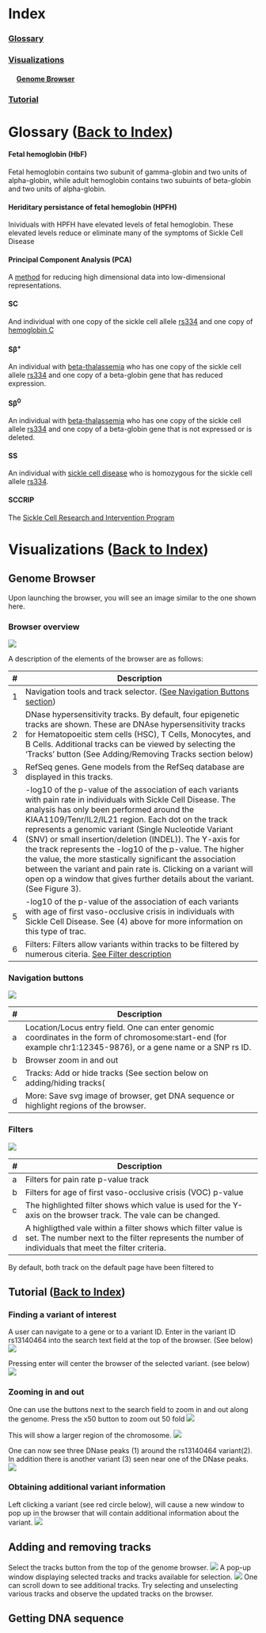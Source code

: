 # Index
### [Glossary](#Glossary)
### [Visualizations](#Visualizations)
####  &nbsp;&nbsp;&nbsp;&nbsp; [Genome Browser](#genome-browser)
### [Tutorial](#tutorial)


# Glossary ([Back to Index](#index))

#### Fetal hemoglobin (HbF)
Fetal hemoglobin contains two subunit of gamma-globin and two units of alpha-globin, while adult hemoglobin contains two subuints of beta-globin and two units of alpha-globin.  
#### Heriditary persistance of fetal hemoglobin (HPFH)
Inividuals with HPFH have elevated levels of fetal hemoglobin. These elevated levels reduce or eliminate many of the symptoms of Sickle Cell Disease
#### Principal Component Analysis (PCA)
A [method](https://www.jmp.com/support/help/14/principal-components.shtml) for reducing high dimensional data into low-dimensional representations.
#### SC
And individual with one copy of the sickle cell allele [rs334](https://www.ncbi.nlm.nih.gov/snp/rs334) and one copy of [hemoglobin C](https://medlineplus.gov/ency/article/000572.htm)
#### S&beta;<sup>+</sup>
An individual with [beta-thalassemia](https://ghr.nlm.nih.gov/condition/beta-thalassemia) who has one copy of the sickle cell allele [rs334](https://www.ncbi.nlm.nih.gov/snp/rs334) and one copy of a beta-globin gene that has reduced expression.
#### S&beta;<sup>0</sup>
An individual with [beta-thalassemia](https://ghr.nlm.nih.gov/condition/beta-thalassemia) who has one copy of the sickle cell allele [rs334](https://www.ncbi.nlm.nih.gov/snp/rs334) and one copy of a beta-globin gene that is not expressed or is deleted.
#### SS 
An individual with [sickle cell disease](https://ghr.nlm.nih.gov/condition/sickle-cell-disease) who is homozygous for the sickle cell allele [rs334](https://www.ncbi.nlm.nih.gov/snp/rs334).
#### SCCRIP
The [Sickle Cell Research and Intervention Program](https://www.stjude.org/research/clinical-trials/sccrip-hematological-disorder.html)
  


# Visualizations ([Back to Index](#index))
## Genome Browser


Upon launching the browser, you will see an image similar to the one shown here.

### Browser overview
![](./images/BrowserOverview.png)

A description of the elements of the browser are as follows:

|#   |      Description      |  
|----------|-------------|
| 1| Navigation tools and track selector. ([See Navigation Buttons section](#navigation-buttons))  | 
|2|    DNase hypersensitivity tracks.  By default, four epigenetic tracks are shown.  These are DNAse hypersensitivity tracks for Hematopoeitic stem cells (HSC), T Cells, Monocytes, and B Cells.  Additional tracks can be viewed by selecting the ‘Tracks’ button (See Adding/Removing Tracks section below)  |  
|3 | RefSeq genes.  Gene models from the RefSeq database are displayed in this tracks. | 
|4 |-log10 of the p-value of the association of each variants with pain rate in individuals with Sickle Cell Disease.  The analysis has only been performed around the  KIAA1109/Tenr/IL2/IL21 region.   Each dot on the track represents a genomic variant (Single Nucleotide Variant (SNV) or small insertion/deletion (INDEL)).  The Y-axis for the track represents the -log10 of the p-value.  The higher the value, the more stastically significant the association between the variant and pain rate is.  Clicking on a variant will open op a window that gives further details about the variant.  (See Figure 3). | 
|5 | -log10 of the p-value of the association of each variants with age of first vaso-occlusive crisis in individuals with Sickle Cell Disease.  See (4) above for more information on this type of trac. | 
|6| Filters: Filters allow variants within tracks to be filtered by numerous citeria.  [See Filter description](#Filters)|


### Navigation buttons
![](./images/NavigationButtons.png)

|#   |      Description      |  
|----------|-------------|
| a|Location/Locus entry field.  One can enter genomic coordinates in the form of chromosome:start-end (for example chr1:12345-9876), or a gene name or a SNP rs ID. | 
|b|   Browser zoom in and out |  
|c | Tracks: Add or hide tracks (See section below on adding/hiding tracks( | 
|d |More:  Save svg image of browser, get DNA sequence or highlight regions of the browser. | 



### Filters

![](./images/Filters.png)

|#   |      Description      |  
|----------|-------------|
| a| Filters for pain rate p-value track | 
|b|  Filters for age of first vaso-occlusive crisis (VOC) p-value |  
|c | The highlighted filter shows which value is  used for the Y-axis on the browser track.  The vale can be changed. | 
|d | A highligthed vale within a filter shows which filter value is set.  The number next to the filter represents the number of individuals that meet the filter criteria.| 

By default, both track on the default page have been filtered to 

## Tutorial ([Back to Index](#index))
### Finding a variant of interest
A user can navigate to a gene or to a variant ID.
Enter in the variant ID rs13140464 into the search text field at the top of the browser. (See below)
![](./images/findRs1314064.png)

Pressing enter will center the browser of the selected variant.  (see below)
![](./images/rs13140464_zoomed.png)

### Zooming in and out
One can use the buttons next to the search field to zoom in and out along the genome.  Press the x50 button to zoom out 50 fold
![](./images/rs13140464_zoomedButton.png)

This will show a larger region of the chromosome.
![](./images/rs13140464_zoomedx50b.png)

One can now see three DNase peaks (1) around the rs13140464 variant(2).  In addition there is another variant (3) seen near one of the DNase peaks.
![](./images/rs13140464_zoomedx50Annotated.png)

### Obtaining additional variant information
Left clicking a variant (see red circle below), will cause a new window to pop up in the browser that will contain additional information about the variant.
![](./images/rs13140464_info.tmp.png)

## Adding and removing tracks
Select the tracks button from the top of the genome browser.
![](./images/trackSelected.png)
A pop-up window displaying selected tracks and tracks available for selection.
![](./images/tracks1.png)
One can scroll down to see additional tracks.  Try selecting and unselecting various tracks and observe the updated tracks on the browser.

## Getting DNA sequence
